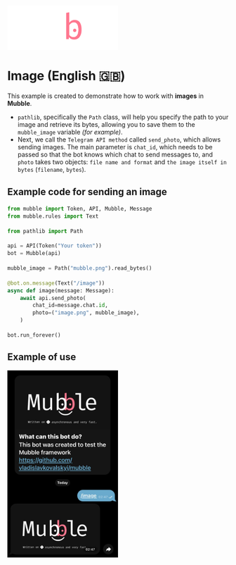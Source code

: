 <img src="../../images/mubble_logo.png" alt="Mubble logo" width="50%" height="50%">

# Image (English 🇬🇧)
This example is created to demonstrate how to work with **images** in **Mubble**.

* `pathlib`, specifically the `Path` class, will help you specify the path to your image and retrieve its bytes, allowing you to save them to the `mubble_image` variable _(for example)_.
* Next, we call the `Telegram API method` called `send_photo`, which allows sending images. The main parameter is `chat_id`, which needs to be passed so that the bot knows which chat to send messages to, and `photo` takes two objects: `file name and format` and `the image itself in bytes` (`filename`, `bytes`).

## Example code for sending an image
```python
from mubble import Token, API, Mubble, Message
from mubble.rules import Text

from pathlib import Path

api = API(Token("Your token"))
bot = Mubble(api)

mubble_image = Path("mubble.png").read_bytes()

@bot.on.message(Text("/image"))
async def image(message: Message):
    await api.send_photo(
        chat_id=message.chat.id,
        photo=("image.png", mubble_image),
    )

bot.run_forever()
```

## Example of use
<img src="../../images/image.jpg" alt="Mubble logo" width="50%" height="50%">
